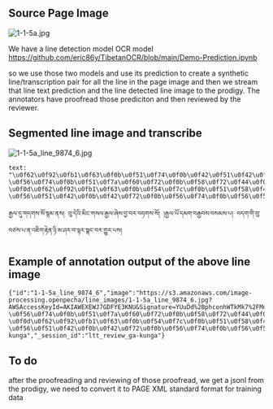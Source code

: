 ## Source Page Image
![1-1-5a.jpg](https://github.com/OpenPecha/transcribed-lines-collector/assets/43548581/b0070b7e-16b7-46b6-b1a6-e2eb7260bf10)

We have a line detection model OCR model https://github.com/eric86y/TibetanOCR/blob/main/Demo-Prediction.ipynb

so we use those two models and use its prediction to create a synthetic line/transcription pair for all the line in the page image
and then we stream that line text prediction and the line detected line image to the prodigy. The annotators have proofread those
prediciton and then reviewed by the reviewer.

## Segmented line image and transcribe

![1-1-5a_line_9874_6.jpg](https://github.com/OpenPecha/transcribed-lines-collector/assets/43548581/89c62e53-58f7-47c8-b339-ac6cd8a3de74)

```
text: "\u0f62\u0f92\u0fb1\u0f63\u0f0b\u0f51\u0f74\u0f0b\u0f42\u0f51\u0f42\u0f66\u0f0b\u0f66\u0f7c\u0f0b\u0f66\u0f99\u0f58\u0f0b\u0f53\u0f66\u0f0d \u0f56\u0f74\u0f0b\u0f51\u0f7a\u0f60\u0f72\u0f0b\u0f58\u0f72\u0f44\u0f0b\u0f42\u0f66\u0f63\u0f0b\u0f62\u0f92\u0fb1\u0f63\u0f0b\u0f5e\u0f7a\u0f66\u0f0b\u0f56\u0fb1\u0f0b\u0f56\u0f62\u0f0b\u0f56\u0f4f\u0f42\u0f66\u0f0b\u0f66\u0f7c\u0f0d \u0f0d\u0f62\u0f92\u0fb1\u0f63\u0f0b\u0f54\u0f7c\u0f0b\u0f51\u0f58\u0f42\u0f0b\u0f56\u0f62\u0f92\u0fb1\u0f56\u0f66\u0f0b\u0f56\u0f66\u0f58\u0f66\u0f0b\u0f54\u0f0d \u0f56\u0f51\u0f42\u0f0b\u0f42\u0f72\u0f0b\u0f56\u0f74\u0f0b\u0f56\u0f59\u0f66\u0f0b\u0f54\u0f0b\u0f53\u0f0b\u0f60\u0f47\u0f72\u0f42\u0f0b\u0f62\u0f9f\u0f7a\u0f53\u0f0b\u0f49\u0f72\u0f0b\u0f58\u0f0b\u0f64\u0f62\u0f0b\u0f56\u0f0b\u0f63\u0f9f\u0f62\u0f0b\u0f66\u0fa3\u0f44\u0f0b\u0f56\u0f62\u0f0b\u0f42\u0fb1\u0f74\u0f62\u0f0b\u0f54\u0f66\u0f0d"
```

```
རྒྱལ་དུ་གདགས་སོ་སྙམ་ནས། བུ་དེའི་མིང་གསལ་རྒྱལ་ཞེས་བྱ་བར་བཏགས་སོ། །རྒྱལ་པོ་དམག་བརྒྱབས་བསམས་པ། བདག་གི་བུ་བཙས་པ་ན་འཇིག་རྟེན་ཉི་མ་ཤར་བ་ལྟར་སྣང་བར་གྱུར་པས།
```

## Example of annotation output of the above line image
```
{"id":"1-1-5a_line_9874_6","image":"https://s3.amazonaws.com/image-processing.openpecha/line_images/1-1-5a_line_9874_6.jpg?AWSAccessKeyId=AKIAWEXEWJ7GDFYE3KNU&Signature=YUuDd%2BphconhWTkMk7%2FMoab45Uo%3D&Expires=1718778349","user_input":"\u0f62\u0f92\u0fb1\u0f63\u0f0b\u0f51\u0f74\u0f0b\u0f42\u0f51\u0f42\u0f66\u0f0b\u0f66\u0f7c\u0f0b\u0f66\u0f99\u0f58\u0f0b\u0f53\u0f66\u0f0d \u0f56\u0f74\u0f0b\u0f51\u0f7a\u0f60\u0f72\u0f0b\u0f58\u0f72\u0f44\u0f0b\u0f42\u0f66\u0f63\u0f0b\u0f62\u0f92\u0fb1\u0f63\u0f0b\u0f5e\u0f7a\u0f66\u0f0b\u0f56\u0fb1\u0f0b\u0f56\u0f62\u0f0b\u0f56\u0f4f\u0f42\u0f66\u0f0b\u0f66\u0f7c\u0f0d \u0f0d\u0f62\u0f92\u0fb1\u0f63\u0f0b\u0f54\u0f7c\u0f0b\u0f51\u0f58\u0f42\u0f0b\u0f56\u0f62\u0f92\u0fb1\u0f56\u0f66\u0f0b\u0f56\u0f66\u0f58\u0f66\u0f0b\u0f54\u0f0d \u0f56\u0f51\u0f42\u0f0b\u0f42\u0f72\u0f0b\u0f56\u0f74\u0f0b\u0f56\u0f59\u0f66\u0f0b\u0f54\u0f0b\u0f53\u0f0b\u0f60\u0f47\u0f72\u0f42\u0f0b\u0f62\u0f9f\u0f7a\u0f53\u0f0b\u0f49\u0f72\u0f0b\u0f58\u0f0b\u0f64\u0f62\u0f0b\u0f56\u0f0b\u0f63\u0f9f\u0f62\u0f0b\u0f66\u0fa3\u0f44\u0f0b\u0f56\u0f62\u0f0b\u0f42\u0fb1\u0f74\u0f62\u0f0b\u0f54\u0f66\u0f0d","_input_hash":-1896026072,"_task_hash":1118633781,"_view_id":"blocks","answer":"accept","_annotator_id":"ltt_review_ga-kunga","_session_id":"ltt_review_ga-kunga"}
```

## To do
after the proofreading and reviewing of those proofread, we get a jsonl from the prodigy, we need to convert it to PAGE XML standard format for training data
